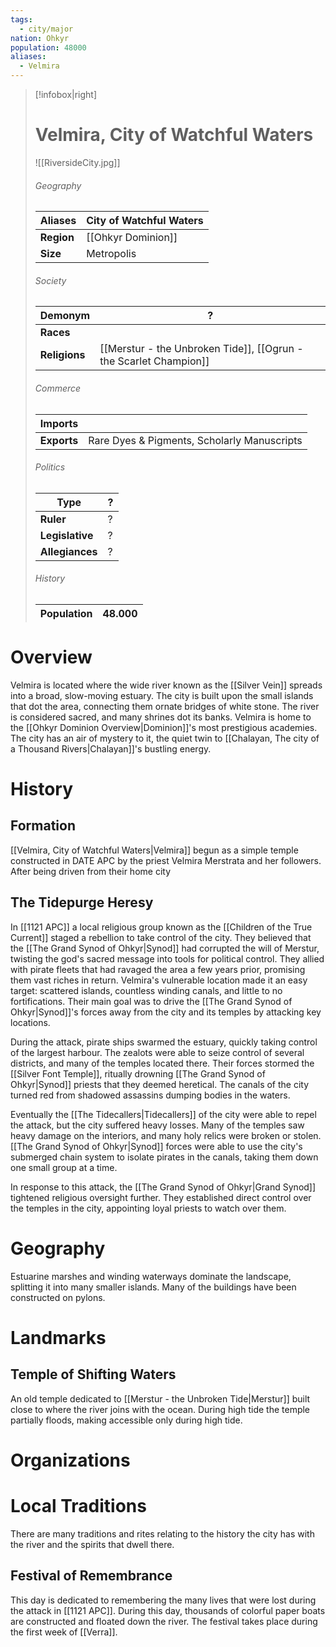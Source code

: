 ```yaml
---
tags:
  - city/major
nation: Ohkyr
population: 48000
aliases:
  - Velmira
---
```

> [!infobox|right]
> # Velmira, City of Watchful Waters
> ![[RiversideCity.jpg]]
> ###### Geography
> | **Aliases** | City of Watchful Waters |
> | - | - |
> | **Region** | [[Ohkyr Dominion]] |
> | **Size** | Metropolis |
> ###### Society
> | **Demonym** | ? |
> | - | - |
> | **Races** |  |
> | **Religions** | [[Merstur - the Unbroken Tide]], [[Ogrun - the Scarlet Champion]] |
> ###### Commerce
> | **Imports** |  |
> | - | - |
> | **Exports** | Rare Dyes & Pigments, Scholarly Manuscripts |
> ###### Politics
> | **Type** | ? |
> | - | - |
> | **Ruler** | ? |
> | **Legislative** | ? |
> | **Allegiances** | ? |
> ###### History
> | **Population** | 48.000 |
> | - | - |
# Overview
Velmira is located where the wide river known as the [[Silver Vein]] spreads into a broad, slow-moving estuary. The city is built upon the small islands that dot the area, connecting them ornate bridges of white stone. The river is considered sacred, and many shrines dot its banks. Velmira is home to the [[Ohkyr Dominion Overview|Dominion]]'s most prestigious academies. The city has an air of mystery to it, the quiet twin to [[Chalayan, The city of a Thousand Rivers|Chalayan]]'s bustling energy.
# History
## Formation
[[Velmira, City of Watchful Waters|Velmira]] begun as a simple temple constructed in DATE APC by the priest Velmira Merstrata and her followers. After being driven from their home city 
## The Tidepurge Heresy
In [[1121 APC]] a local religious group known as the [[Children of the True Current]] staged a rebellion to take control of the city. They believed that the [[The Grand Synod of Ohkyr|Synod]] had corrupted the will of Merstur, twisting the god's sacred message into tools for political control. They allied with pirate fleets that had ravaged the area a few years prior, promising them vast riches in return. Velmira's vulnerable location made it an easy target: scattered islands, countless winding canals, and little to no fortifications. Their main goal was to drive the [[The Grand Synod of Ohkyr|Synod]]'s forces away from the city and its temples by attacking key locations.

During the attack, pirate ships swarmed the estuary, quickly taking control of the largest harbour. The zealots were able to seize control of several districts, and many of the temples located there. Their forces stormed the [[Silver Font Temple]], ritually drowning [[The Grand Synod of Ohkyr|Synod]] priests that they deemed heretical. The canals of the city turned red from shadowed assassins dumping bodies in the waters.

Eventually the [[The Tidecallers|Tidecallers]] of the city were able to repel the attack, but the city suffered heavy losses. Many of the temples saw heavy damage on the interiors, and many holy relics were broken or stolen. [[The Grand Synod of Ohkyr|Synod]] forces were able to use the city's submerged chain system to isolate pirates in the canals, taking them down one small group at a time.

In response to this attack, the [[The Grand Synod of Ohkyr|Grand Synod]] tightened religious oversight further. They established direct control over the temples in the city, appointing loyal priests to watch over them.
# Geography
Estuarine marshes and winding waterways dominate the landscape, splitting it into many smaller islands. Many of the buildings have been constructed on pylons.
# Landmarks
## Temple of Shifting Waters
An old temple dedicated to [[Merstur - the Unbroken Tide|Merstur]] built close to where the river joins with the ocean. During high tide the temple partially floods, making accessible only during high tide.
# Organizations
# Local Traditions
There are many traditions and rites relating to the history the city has with the river and the spirits that dwell there.
## Festival of Remembrance
This day is dedicated to remembering the many lives that were lost during the attack in [[1121 APC]]. During this day, thousands of colorful paper boats are constructed and floated down the river. The festival takes place during the first week of [[Verra]].